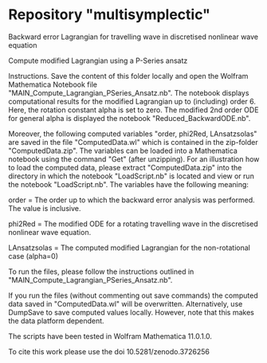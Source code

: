 # Repository "multisymplectic"
Backward error Lagrangian for travelling wave in discretised nonlinear wave equation

Compute modified Lagrangian using a P-Series ansatz

Instructions.
Save the content of this folder locally and open the Wolfram Mathematica Notebook file "MAIN_Compute_Lagrangian_PSeries_Ansatz.nb". The notebook displays computational results for the modified Lagrangian up to (including) order 6. Here, the rotation constant alpha is set to zero. The modified 2nd order ODE for general alpha is displayed the notebook "Reduced_BackwardODE.nb".

Moreover, the following computed variables "order, phi2Red, LAnsatzsolas" are saved in the file "ComputedData.wl" which is contained in the zip-folder "ComputedData.zip". The variables can be loaded into a Mathematica notebook using the command "Get" (after unzipping). For an illustration how to load the computed data, please extract "ComputedData.zip" into the directory in which the notebook "LoadScript.nb" is located and view or run the notebook "LoadScript.nb". The variables have the following meaning:

order = The order up to which the backward error analysis was performed. The value is inclusive.

phi2Red = The modified ODE for a rotating travelling wave in the discretised nonlinear wave equation.

LAnsatzsolas = The computed modified Lagrangian for the non-rotational case (alpha=0) 

To run the files, please follow the instructions outlined in "MAIN_Compute_Lagrangian_PSeries_Ansatz.nb".

If you run the files (without commenting out save commands) the computed data saved in "ComputedData.wl" will be overwritten. Alternatively, use DumpSave to save computed values locally. However, note that this makes the data platform dependent.

The scripts have been tested in Wolfram Mathematica 11.0.1.0. 

To cite this work please use the doi 10.5281/zenodo.3726256

